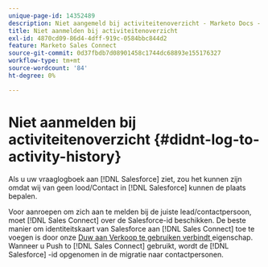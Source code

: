 ```yaml
---
unique-page-id: 14352489
description: Niet aangemeld bij activiteitenoverzicht - Marketo Docs - Productdocumentatie
title: Niet aanmelden bij activiteitenoverzicht
exl-id: 4870cd09-86d4-4dff-919c-0584bbc844d2
feature: Marketo Sales Connect
source-git-commit: 0d37fbdb7d08901458c1744dc68893e155176327
workflow-type: tm+mt
source-wordcount: '84'
ht-degree: 0%

---
```


# Niet aanmelden bij activiteitenoverzicht {#didnt-log-to-activity-history}

Als u uw vraaglogboek aan [!DNL Salesforce] ziet, zou het kunnen zijn omdat wij van geen lood/Contact in [!DNL Salesforce] kunnen de plaats bepalen.

Voor aanroepen om zich aan te melden bij de juiste lead/contactpersoon, moet [!DNL Sales Connect] over de Salesforce-id beschikken. De beste manier om identiteitskaart van Salesforce aan [!DNL Sales Connect] toe te voegen is door onze [ Duw aan Verkoop te gebruiken verbindt ](/help/marketo/product-docs/marketo-sales-connect/crm/salesforce-customization/push-to-sales-connect.md) eigenschap. Wanneer u Push to [!DNL Sales Connect] gebruikt, wordt de [!DNL Salesforce] -id opgenomen in de migratie naar contactpersonen.
